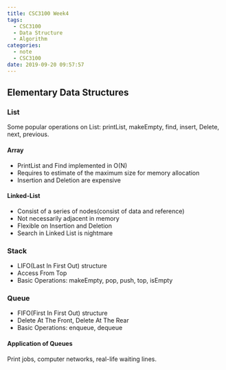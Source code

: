```yaml
---
title: CSC3100 Week4
tags:
  - CSC3100
  - Data Structure
  - Algorithm
categories:
  - note
  - CSC3100
date: 2019-09-20 09:57:57
---
```


## Elementary Data Structures

### List

Some popular operations on List: printList, makeEmpty, find, insert, Delete, next, previous.

#### Array

- PrintList and Find implemented in O(N)
- Requires to estimate of the maximum size for memory allocation
- Insertion and Deletion are expensive

#### Linked-List

- Consist of a series of nodes(consist of data and reference)
- Not necessarily adjacent in memory
- Flexible on Insertion and Deletion
- Search in Linked List is nightmare

### Stack

- LIFO(Last In First Out) structure
- Access From Top
- Basic Operations: makeEmpty, pop, push, top, isEmpty

### Queue

- FIFO(First In First Out) structure
- Delete At The Front, Delete At The Rear
- Basic Operations: enqueue, dequeue

#### Application of Queues

Print jobs, computer networks, real-life waiting lines.

